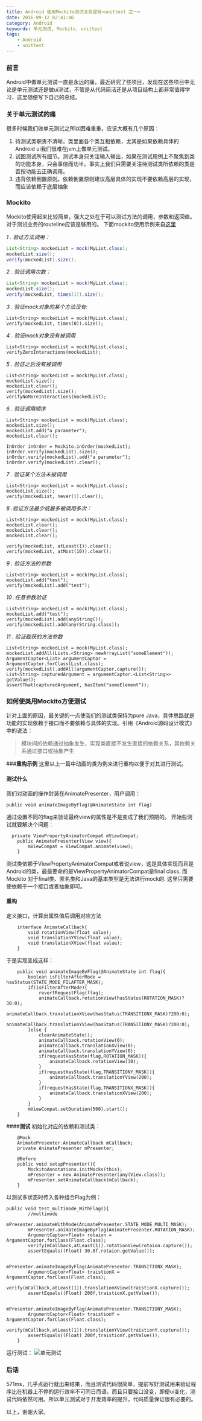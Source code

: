 ```yaml
---
title: Android 使用Mockito测试业务逻辑<unittest 之一>
date: 2016-09-12 02:41:46
category: Android
keywords: 单元测试, Mockito, unittest
tags:
	- Android
	- unittest
---
```


### **前言**
Android中做单元测试一直是永远的痛，最近研究了些项目，发现在这些项目中无论是单元测试还是做ui测试，不管是从代码简洁还是从项目结构上都非常值得学习，这里随便写下自己的总结。
<!--more-->
### **关于单元测试的痛**
很多时候我们做单元测试之所以困难重重，应该大概有几个原因：
1.  待测试类职责不清晰。类里面各个类互相依赖，尤其是如果依赖具体的Android ui我们很难在jvm上做单元测试。
2. 试图测试所有细节。测试本身只关注输入输出，如果在测试用例上不聚焦到类的功能本身，只会事倍而功半。事实上我们只需要关注待测试类所依赖的类是否按功能去正确调用。
3. 违背依赖倒置原则。依赖倒置原则建议高层具体的实现不要依赖高层的实现，而应该依赖于底层抽象

### **Mockito**
Mockito使用起来比较简单，强大之处在于可以测试方法的调用，参数和返回值。对于测试业务的routeline应该是够用的。
下面mockito使用示例来自[这里](http://www.baeldung.com/mockito-verify)

*1 . 验证方法调用：*
```java
List<String> mockedList = mock(MyList.class);
mockedList.size();
verify(mockedList).size();
```
 *2 . 验证调用次数：*
```java
List<String> mockedList = mock(MyList.class);
mockedList.size();
verify(mockedList, times(1)).size();
```
*3 . 验证mock对象的某个方法没有:*
```
List<String> mockedList = mock(MyList.class);
verify(mockedList, times(0)).size();
```
*4 . 验证mock对象没有被调用*

```
List<String> mockedList = mock(MyList.class);
verifyZeroInteractions(mockedList);
```

*5 . 验证之后没有被调用*
```
List<String> mockedList = mock(MyList.class);
mockedList.size();
mockedList.clear();
verify(mockedList).size();
verifyNoMoreInteractions(mockedList);
```
*6 . 验证调用顺序*
```
List<String> mockedList = mock(MyList.class);
mockedList.size();
mockedList.add("a parameter");
mockedList.clear();

InOrder inOrder = Mockito.inOrder(mockedList);
inOrder.verify(mockedList).size();
inOrder.verify(mockedList).add("a parameter");
inOrder.verify(mockedList).clear();
```
*7 . 验证某个方法未被调用*
```
List<String> mockedList = mock(MyList.class);
mockedList.size();
verify(mockedList, never()).clear();
```

*8 .验证方法最少或最多被调用多次：*
```
List<String> mockedList = mock(MyList.class);
mockedList.clear();
mockedList.clear();
mockedList.clear();

verify(mockedList, atLeast(1)).clear();
verify(mockedList, atMost(10)).clear();
```
*9 . 验证方法的参数*
```
List<String> mockedList = mock(MyList.class);
mockedList.add("test");
verify(mockedList).add("test");
```
*10 .任意参数验证*
```
List<String> mockedList = mock(MyList.class);
mockedList.add("test");
verify(mockedList).add(anyString());
verify(mockedList).add(any(String.class));
```
*11 . 验证截获的方法参数*
```
List<String> mockedList = mock(MyList.class);
mockedList.addAll(Lists.<String> newArrayList("someElement"));
ArgumentCaptor<List> argumentCaptor = ArgumentCaptor.forClass(List.class);
verify(mockedList).addAll(argumentCaptor.capture());
List<String> capturedArgument = argumentCaptor.<List<String>> getValue();
assertThat(capturedArgument, hasItem("someElement"));
```
### **如何使类用Mockito方便测试**

针对上面的原因，最关键的一点使我们的测试类保持为pure Java，具体思路就是功能的实现依赖于接口而不要依赖与具体的实现。引用《Android源码设计模式》中的说法：

> 模块间的依赖通过抽象发生，实现类直接不发生直接的依赖关系，其依赖关系通过接口或抽象产生

###**重构示例**
这里以上一篇中动画的类为例来进行重构以便于对其进行测试。

#### **测试什么**
我们对动画的操作封装在AnimatePresenter，用户调用：
```
public void animateImageByFlag(@AnimateState int flag)
```
通过设置不同的flag来验证最终view的属性是不是变成了我们预期的。
开始些测试就要解决个问题：
```
  private ViewPropertyAnimatorCompat mViewCompat;
    public AnimatePresenter(View view){
        mViewCompat = ViewCompat.animate(view);
    }
```
测试类依赖于ViewPropertyAnimatorCompat或者说view，这是具体实现而且是Android的类，最最要命的是ViewPropertyAnimatorCompat是final class. 而Mockito 对于final类、匿名类和Java的基本类型是无法进行mock的.
这里只需要使依赖于一个接口或者抽象即可。

#### **重构**
定义接口，计算出属性值后调用对应方法

```
    interface AnimateCallback{
        void rotationView(float value);
        void translationYView(float value);
        void translationXView(float value);
    }
```
于是实现变成这样：

```
    public void animateImageByFlag(@AnimateState int flag){
        boolean isFilterAfterMode = hasStatus(STATE_MODE_FILAFTER_MASK);
        if(isFilterAfterMode){
            revertRequestFlag(flag);
            animateCallback.rotationView(hasStatus(ROTATION_MASK)?30:0);
            animateCallback.translationXView(hasStatus(TRANSITIONX_MASK)?200:0);
            animateCallback.translationYView(hasStatus(TRANSITIONY_MASK)?200:0);
        }else {
            clearAnimateState();
            animateCallback.rotationView(0);
            animateCallback.translationXView(0);
            animateCallback.translationYView(0);
            if(requestHasState(flag,ROTATION_MASK)){
                animateCallback.rotationView(30);
            }
            if(requestHasState(flag,TRANSITIONY_MASK)){
                animateCallback.translationYView(200);
            }
            if(requestHasState(flag,TRANSITIONX_MASK)){
                animateCallback.translationXView(200);
            }
        }
        mViewCompat.setDuration(500).start();
    }
```
####**测试**
初始化对应的依赖和测试类：


```
    @Mock
    AnimatePresenter.AnimateCallback mCallback;
    private AnimatePresenter mPresenter;

    @Before
    public void setupPresenter(){
        MockitoAnnotations.initMocks(this);
        mPresenter = new AnimatePresenter(any(View.class));
        mPresenter.setAnimateCallback(mCallback);
    }
```
以测试多状态时传入各种组合Flag为例：

```
public void test_multimode_WithFlag(){
        //multimode
        mPresenter.animateWithMode(AnimatePresenter.STATE_MODE_MULTI_MASK);
        mPresenter.animateImageByFlag(AnimatePresenter.ROTATION_MASK);
        ArgumentCaptor<Float> rotaion = ArgumentCaptor.forClass(Float.class);
        verify(mCallback,atLeast(1)).rotationView(rotaion.capture());
        assertEquals((Float) 30.0f,rotaion.getValue());

        mPresenter.animateImageByFlag(AnimatePresenter.TRANSITIONX_MASK);
        ArgumentCaptor<Float> traistionX = ArgumentCaptor.forClass(Float.class);
        verify(mCallback,atLeast(1)).translationXView(traistionX.capture());
        assertEquals((Float) 200f,traistionX.getValue());

        mPresenter.animateImageByFlag(AnimatePresenter.TRANSITIONY_MASK);
        ArgumentCaptor<Float> traistionY = ArgumentCaptor.forClass(Float.class);
        verify(mCallback,atLeast(1)).translationYView(traistionY.capture());
        assertEquals((Float) 200f,traistionY.getValue());
    }
```

运行测试：
![单元测试](http://img.blog.csdn.net/20160527234157884)

### **后话**
571ms，几乎点运行就出来结果，而且测试代码很简单，提前写好测试用来验证程序比在机器上不停的运行效率不可同日而语。而且只要接口没变，即便ui变化，测试代码依然可用。所以单元测试对于开发效率的提升，代码质量保证很有必要的。

以上，谢谢大家。
